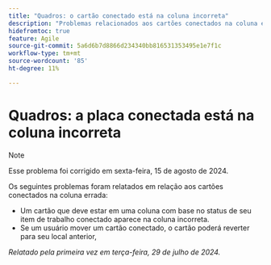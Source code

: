 ```yaml
---
title: "Quadros: o cartão conectado está na coluna incorreta"
description: "Problemas relacionados aos cartões conectados na coluna errada."
hidefromtoc: true
feature: Agile
source-git-commit: 5a6d6b7d8866d234340bb816531353495e1e7f1c
workflow-type: tm+mt
source-wordcount: '85'
ht-degree: 11%

---
```



# Quadros: a placa conectada está na coluna incorreta

>[!NOTE]
>
>Esse problema foi corrigido em sexta-feira, 15 de agosto de 2024.

Os seguintes problemas foram relatados em relação aos cartões conectados na coluna errada:

* Um cartão que deve estar em uma coluna com base no status de seu item de trabalho conectado aparece na coluna incorreta.
* Se um usuário mover um cartão conectado, o cartão poderá reverter para seu local anterior,

_Relatado pela primeira vez em terça-feira, 29 de julho de 2024._
